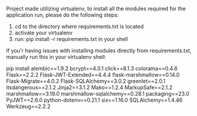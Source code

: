 Project made utilizing virtualenv, to install all the modules required for the application run, please do the following steps:

1. cd to the directory where requirements.txt is located
2. activate your virtualenv
3. run: pip install -r requirements.txt in your shell


If you'r having issues with installing modules directly from requirements.txt, manually run this in your virtualenv shell:

pip install alembic==1.9.2 bcrypt==4.0.1 click==8.1.3 colorama==0.4.6 Flask==2.2.2 Flask-JWT-Extended==4.4.4 flask-marshmallow==0.14.0 Flask-Migrate==4.0.2 Flask-SQLAlchemy==3.0.2 greenlet==2.0.1 itsdangerous==2.1.2 Jinja2==3.1.2 Mako==1.2.4 MarkupSafe==2.1.2 marshmallow==3.19.0 marshmallow-sqlalchemy==0.28.1 packaging==23.0 PyJWT==2.6.0 python-dotenv==0.21.1 six==1.16.0 SQLAlchemy==1.4.46 Werkzeug==2.2.2